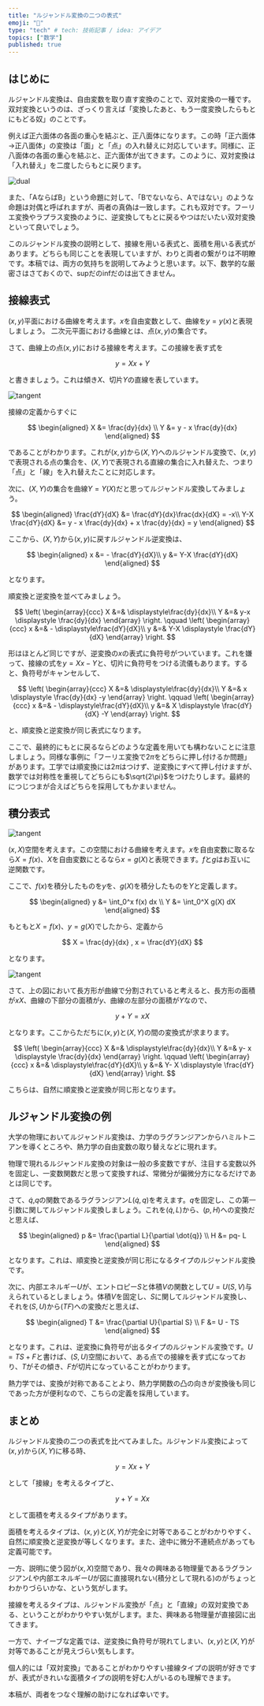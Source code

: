 ```yaml
---
title: "ルジャンドル変換の二つの表式"
emoji: "🤖"
type: "tech" # tech: 技術記事 / idea: アイデア
topics: ["数学"]
published: true
---
```


## はじめに

ルジャンドル変換は、自由変数を取り直す変換のことで、双対変換の一種です。双対変換というのは、ざっくり言えば「変換したあと、もう一度変換したらもとにもどる奴」のことです。

例えば正六面体の各面の重心を結ぶと、正八面体になります。この時「正六面体→正八面体」の変換は「面」と「点」の入れ替えに対応しています。同様に、正八面体の各面の重心を結ぶと、正六面体が出てきます。このように、双対変換は「入れ替え」を二度したらもとに戻ります。

![dual](https://raw.githubusercontent.com/kaityo256/zenn-content/main/articles/legendre_expression/dual.png)

また、「AならばB」という命題に対して、「Bでないなら、Aではない」のような命題は対偶と呼ばれますが、両者の真偽は一致します。これも双対です。フーリエ変換やラプラス変換のように、逆変換してもとに戻るやつはだいたい双対変換といって良いでしょう。

このルジャンドル変換の説明として、接線を用いる表式と、面積を用いる表式があります。どちらも同じことを表現していますが、わりと両者の繋がりは不明瞭です。本稿では、両方の気持ちを説明してみようと思います。以下、数学的な厳密さはさておくので、supだのinfだのは出てきません。

## 接線表式

$(x,y)$平面における曲線を考えます。$x$を自由変数として、曲線を$y=y(x)$と表現しましょう。
二次元平面における曲線とは、点$(x,y)$の集合です。

さて、曲線上の点$(x,y)$における接線を考えます。この接線を表す式を

$$
y = Xx + Y
$$

と書きましょう。これは傾き$X$、切片$Y$の直線を表しています。

![tangent](https://raw.githubusercontent.com/kaityo256/zenn-content/main/articles/legendre_expression/tangent.png)

接線の定義からすぐに

$$
\begin{aligned}
X &= \frac{dy}{dx} \\
Y &= y - x \frac{dy}{dx}
\end{aligned}
$$

であることがわかります。これが$(x,y)$から$(X,Y)$へのルジャンドル変換で、$(x,y)$で表現される点の集合を、$(X,Y)$で表現される直線の集合に入れ替えた、つまり「点」と「線」を入れ替えたことに対応します。

次に、$(X,Y)$の集合を曲線$Y=Y(X)$だと思ってルジャンドル変換してみましょう。

$$
\begin{aligned}
\frac{dY}{dX} &= \frac{dY}{dx}\frac{dx}{dX} = -x\\
Y-X \frac{dY}{dX} &= y - x \frac{dy}{dx} + x \frac{dy}{dx} = y
\end{aligned}
$$

ここから、$(X,Y)$から$(x,y)$に戻すルジャンドル逆変換は、

$$
\begin{aligned}
x &= - \frac{dY}{dX}\\
y &= Y-X \frac{dY}{dX}
\end{aligned}
$$

となります。

順変換と逆変換を並べてみましょう。

$$
\left(
\begin{array}{ccc}
X &=& \displaystyle\frac{dy}{dx}\\
Y &=& y-x \displaystyle \frac{dy}{dx}
\end{array}
\right.
\qquad
\left(
\begin{array}{ccc}
x &=& - \displaystyle\frac{dY}{dX}\\
y &=& Y-X \displaystyle \frac{dY}{dX}
\end{array}
\right.
$$

形はほとんど同じですが、逆変換の$x$の表式に負符号がついています。これを嫌って、接線の式を$y = Xx - Y$と、切片に負符号をつける流儀もあります。すると、負符号がキャンセルして、

$$
\left(
\begin{array}{ccc}
X &=& \displaystyle\frac{dy}{dx}\\
Y &=& x \displaystyle \frac{dy}{dx} -y
\end{array}
\right.
\qquad
\left(
\begin{array}{ccc}
x &=& - \displaystyle\frac{dY}{dX}\\
y &=& X \displaystyle \frac{dY}{dX} -Y
\end{array}
\right.
$$

と、順変換と逆変換が同じ表式になります。

ここで、最終的にもとに戻るならどのような定義を用いても構わないことに注意しましょう。同様な事例に「フーリエ変換で$2\pi$をどちらに押し付けるか問題」があります。工学では順変換には$2\pi$はつけず、逆変換にすべて押し付けますが、数学では対称性を重視してどちらにも$\sqrt{2\pi}$をつけたりします。最終的につじつまが合えばどちらを採用してもかまいません。

## 積分表式

![tangent](https://raw.githubusercontent.com/kaityo256/zenn-content/main/articles/legendre_expression/int1.png)

$(x,X)$空間を考えます。この空間における曲線を考えます。$x$を自由変数に取るなら$X=f(x)$、$X$を自由変数にとるなら$x=g(X)$と表現できます。$f$と$g$はお互いに逆関数です。

ここで、$f(x)$を積分したものを$y$を、$g(X)$を積分したものを$Y$と定義します。

$$
\begin{aligned}
y &= \int_0^x f(x) dx \\
Y &= \int_0^X g(X) dX
\end{aligned}
$$

もともと$X=f(x)$、$y=g(X)$でしたから、定義から

$$
X = \frac{dy}{dx} , x = \frac{dY}{dX}
$$

となります。

![tangent](https://raw.githubusercontent.com/kaityo256/zenn-content/main/articles/legendre_expression/int2.png)

さて、上の図において長方形が曲線で分割されていると考えると、長方形の面積が$xX$、曲線の下部分の面積が$y$、曲線の左部分の面積が$Y$なので、

$$
y+Y = xX
$$

となります。ここからただちに$(x,y)$と$(X,Y)$の間の変換式が求まります。

$$
\left(
\begin{array}{ccc}
X &=& \displaystyle\frac{dy}{dx}\\
Y &=& y- x \displaystyle \frac{dy}{dx}
\end{array}
\right.
\qquad
\left(
\begin{array}{ccc}
x &=& \displaystyle\frac{dY}{dX}\\
y &=& Y- X \displaystyle \frac{dY}{dX}
\end{array}
\right.
$$

こちらは、自然に順変換と逆変換が同じ形となります。

## ルジャンドル変換の例

大学の物理においてルジャンドル変換は、力学のラグランジアンからハミルトニアンを導くところや、熱力学の自由変数の取り替えなどに現れます。

物理で現れるルジャンドル変換の対象は一般の多変数ですが、注目する変数以外を固定し、一変数関数だと思って変換すれば、常微分が偏微分方になるだけであとは同じです。

さて、$\dot{q}$,$q$の関数であるラグランジアン$L(\dot{q},q)$を考えます。$q$を固定し、この第一引数に関してルジャンドル変換しましょう。これを$(\dot{q}, L)$から、$(p, H)$への変換だと思えば、

$$
\begin{aligned}
p &= \frac{\partial L}{\partial \dot{q}} \\
H &= pq- L
\end{aligned}
$$

となります。これは、順変換と逆変換が同じ形になるタイプのルジャンドル変換です。

次に、内部エネルギー$U$が、エントロピー$S$と体積$V$の関数として$U=U(S,V)$与えられているとしましょう。体積$V$を固定し、$S$に関してルジャンドル変換し、それを$(S,U)$から$(T F)$への変換だと思えば、

$$
\begin{aligned}
T &= \frac{\partial U}{\partial S} \\
F &= U - TS
\end{aligned}
$$

となります。これは、逆変換に負符号が出るタイプのルジャンドル変換です。$U=TS + F$と書けば、$(S,U)$空間において、ある点での接線を表す式になっており、$T$がその傾き、$F$が切片になっていることがわかります。

熱力学では、変換が対称であることより、熱力学関数の凸の向きが変換後も同じであった方が便利なので、こちらの定義を採用しています。

## まとめ

ルジャンドル変換の二つの表式を比べてみました。ルジャンドル変換によって$(x,y)$から$(X,Y)$に移る時、

$$
y = Xx + Y
$$

として「接線」を考えるタイプと、

$$
y + Y = Xx
$$

として面積を考えるタイプがあります。

面積を考えるタイプは、$(x,y)$と$(X,Y)$が完全に対等であることがわかりやすく、自然に順変換と逆変換が等しくなります。また、途中に微分不連続点があっても定義可能です。

一方、説明に使う図が$(x,X)$空間であり、我々の興味ある物理量であるラグランジアン$L$や内部エネルギー$U$が図に直接現れない(積分として現れる)のがちょっとわかりづらいかな、という気がします。

接線を考えるタイプは、ルジャンドル変換が「点」と「直線」の双対変換である、ということがわかりやすい気がします。また、興味ある物理量が直接図に出てきます。

一方で、ナイーブな定義では、逆変換に負符号が現れてしまい、$(x,y)$と$(X,Y)$が対等であることが見えづらい気もします。

個人的には「双対変換」であることがわかりやすい接線タイプの説明が好きですが、表式がきれいな面積タイプの説明を好む人がいるのも理解できます。

本稿が、両者をつなぐ理解の助けになれば幸いです。
